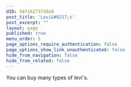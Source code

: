 ```yaml
---
UID: 56f16273738a9
post_title: 'Levi&#8217;s'
post_excerpt: ""
layout: page
published: true
menu_order: 5
page_options_require_authentication: false
page_options_show_link_unauthenticated: false
hide_from_navigation: false
hide_from_related: false
---
```

You can buy many types of levi's.